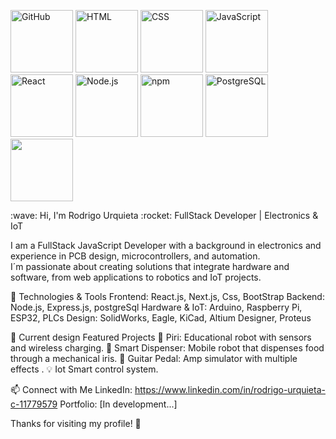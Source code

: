 
<p align="left">
  <img src="https://media.giphy.com/media/MCAFTOh1Z6Uqs/giphy.gif" width="100" alt="GitHub"/>
  <img src="https://media.giphy.com/media/XAxylRMCdpbEWUAvr8/giphy.gif" width="100" alt="HTML"/>
  <img src="https://media.giphy.com/media/fsEaZldNC8A1PJ3mwp/giphy.gif" width="100" alt="CSS"/>
  <img src="https://media.giphy.com/media/ln7z2eWriiQAllfVcn/giphy.gif" width="100" alt="JavaScript"/>
  <img src="https://media.giphy.com/media/eNAsjO55tPbgaor7ma/giphy.gif" width="100" alt="React"/>
  <img src="https://media.giphy.com/media/6Z6t1URg39p5e/giphy.gif" width="100" alt="Node.js"/>
  <img src="https://media.giphy.com/media/Rp8uXgD1tOe3Q/giphy.gif" width="100" alt="npm"/>
  <img src="https://media.giphy.com/media/Ll22OhMLAlVDb8UQWe/giphy.gif" width="100" alt="PostgreSQL"/>
  <img src="https://media.giphy.com/media/JIX9t2j0ZTN9S/giphy.gif" width="100"/>
</p>
:wave: Hi, I'm Rodrigo Urquieta
:rocket: FullStack Developer | Electronics & IoT

I am a FullStack JavaScript Developer with a background in electronics and experience in PCB design, microcontrollers, and automation.  
I´m passionate about creating solutions that integrate hardware and software, from web applications to robotics and IoT projects.

:wrench: Technologies & Tools
Frontend: React.js, Next.js, Css, BootStrap
Backend: Node.js, Express.js, postgreSql
Hardware & IoT: Arduino, Raspberry Pi, ESP32, PLCs
Design: SolidWorks, Eagle, KiCad, Altium Designer, Proteus

:rocket: Current design Featured Projects
:robot: Piri: Educational robot with sensors and wireless charging.
:bowl_with_spoon: Smart Dispenser: Mobile robot that dispenses food through a mechanical iris.
:guitar:  Guitar Pedal: Amp simulator  with multiple effects .
:bulb: Iot Smart control system.

:mailbox: Connect with Me
LinkedIn: https://www.linkedin.com/in/rodrigo-urquieta-c-11779579
Portfolio: [In development...]

Thanks for visiting my profile! :rocket:

